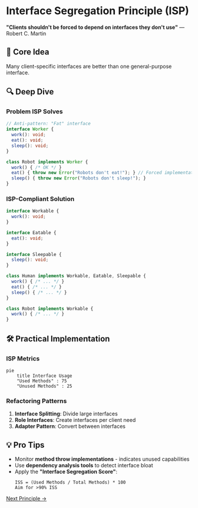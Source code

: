 # Interface Segregation Principle (ISP)

**"Clients shouldn't be forced to depend on interfaces they don't use"** — Robert C. Martin

## 🎯 Core Idea
Many client-specific interfaces are better than one general-purpose interface.

## 🔍 Deep Dive

### Problem ISP Solves
```typescript
// Anti-pattern: "Fat" interface
interface Worker {
  work(): void;
  eat(): void;
  sleep(): void;
}

class Robot implements Worker {
  work() { /* OK */ }
  eat() { throw new Error("Robots don't eat!"); } // Forced implementation
  sleep() { throw new Error("Robots don't sleep!"); }
}
```

### ISP-Compliant Solution
```typescript
interface Workable {
  work(): void;
}

interface Eatable {
  eat(): void;
}

interface Sleepable {
  sleep(): void;
}

class Human implements Workable, Eatable, Sleepable {
  work() { /* ... */ }
  eat() { /* ... */ }
  sleep() { /* ... */ }
}

class Robot implements Workable {
  work() { /* ... */ }
}
```

## 🛠 Practical Implementation

### ISP Metrics
```mermaid
pie
    title Interface Usage
    "Used Methods" : 75
    "Unused Methods" : 25
```

### Refactoring Patterns
1. **Interface Splitting**: Divide large interfaces
2. **Role Interfaces**: Create interfaces per client need
3. **Adapter Pattern**: Convert between interfaces

## 💡 Pro Tips
- Monitor **method throw implementations** - indicates unused capabilities
- Use **dependency analysis tools** to detect interface bloat
- Apply the **"Interface Segregation Score"**:
  ```
  ISS = (Used Methods / Total Methods) * 100
  Aim for >90% ISS
  ```

[Next Principle →](/docs/principles/design/dip.md)